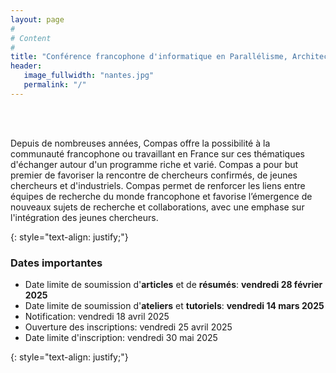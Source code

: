 ```yaml
---
layout: page
#
# Content
#
title: "Conférence francophone d'informatique en Parallélisme, Architecture et Système"
header:
   image_fullwidth: "nantes.jpg"
   permalink: "/"
---
```



<BR>&nbsp;<BR>

Depuis de nombreuses années, Compas offre la possibilité à la
communauté francophone ou travaillant en France sur ces thématiques
d'échanger autour d'un programme riche et varié. Compas a pour but
premier de favoriser la rencontre de chercheurs confirmés, de jeunes
chercheurs et d'industriels. Compas permet de renforcer les liens
entre équipes de recherche du monde francophone et favorise
l’émergence de nouveaux sujets de recherche et collaborations, avec
une emphase sur l'intégration des jeunes chercheurs.

{: style="text-align: justify;"}

<!-- Elle est organisée par l'[IETR (Institut d'Electronique et des Technologies du numéRique)](https://www.ietr.fr) et le [LS2N (Laboratoire des Sciences du Numérique de Nantes)](https://www.ls2n.fr) - [Nantes Université](https://www.univ-nantes.fr). -->

<!-- **Les inscriptions sont ouvertes : [compas2024.sciencesconf.org](https://compas2024.sciencesconf.org/)** -->

### Dates importantes

* Date limite de soumission d'**articles** et de **résumés**: **vendredi 28 février 2025**
* Date limite de soumission d'**ateliers** et **tutoriels**: **vendredi 14 mars 2025**
* Notification: vendredi 18 avril 2025
* Ouverture des inscriptions: vendredi 25 avril 2025
* Date limite d'inscription: vendredi 30 mai 2025

{: style="text-align: justify;"}

